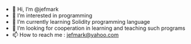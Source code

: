 - 👋 Hi, I’m @jefmark
- 👀 I’m interested in programming
- 🌱 I’m currently learning Solidity programming language
- 💞️ I’m looking for cooperation in learning and teaching such programs
- 📫 How to reach me : jefmark@yahoo.com

<!---
jefmark/jefmark is a ✨ special ✨ repository because its `README.md` (this file) appears on your GitHub profile.
You can click the Preview link to take a look at your changes.
--->
